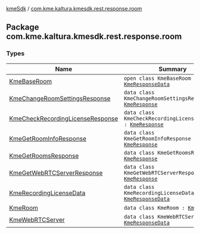 [kmeSdk](../index.md) / [com.kme.kaltura.kmesdk.rest.response.room](./index.md)

## Package com.kme.kaltura.kmesdk.rest.response.room

### Types

| Name | Summary |
|---|---|
| [KmeBaseRoom](-kme-base-room/index.md) | `open class KmeBaseRoom : `[`KmeResponseData`](../com.kme.kaltura.kmesdk.rest.response/-kme-response-data/index.md) |
| [KmeChangeRoomSettingsResponse](-kme-change-room-settings-response/index.md) | `data class KmeChangeRoomSettingsResponse : `[`KmeResponse`](../com.kme.kaltura.kmesdk.rest.response/-kme-response/index.md) |
| [KmeCheckRecordingLicenseResponse](-kme-check-recording-license-response/index.md) | `data class KmeCheckRecordingLicenseResponse : `[`KmeResponse`](../com.kme.kaltura.kmesdk.rest.response/-kme-response/index.md) |
| [KmeGetRoomInfoResponse](-kme-get-room-info-response/index.md) | `data class KmeGetRoomInfoResponse : `[`KmeResponse`](../com.kme.kaltura.kmesdk.rest.response/-kme-response/index.md) |
| [KmeGetRoomsResponse](-kme-get-rooms-response/index.md) | `data class KmeGetRoomsResponse : `[`KmeResponse`](../com.kme.kaltura.kmesdk.rest.response/-kme-response/index.md) |
| [KmeGetWebRTCServerResponse](-kme-get-web-r-t-c-server-response/index.md) | `data class KmeGetWebRTCServerResponse : `[`KmeResponse`](../com.kme.kaltura.kmesdk.rest.response/-kme-response/index.md) |
| [KmeRecordingLicenseData](-kme-recording-license-data/index.md) | `data class KmeRecordingLicenseData : `[`KmeResponseData`](../com.kme.kaltura.kmesdk.rest.response/-kme-response-data/index.md) |
| [KmeRoom](-kme-room/index.md) | `data class KmeRoom : `[`KmeBaseRoom`](-kme-base-room/index.md) |
| [KmeWebRTCServer](-kme-web-r-t-c-server/index.md) | `data class KmeWebRTCServer : `[`KmeResponseData`](../com.kme.kaltura.kmesdk.rest.response/-kme-response-data/index.md) |
